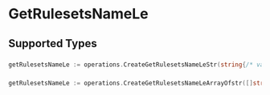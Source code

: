 # GetRulesetsNameLe


## Supported Types

### 

```go
getRulesetsNameLe := operations.CreateGetRulesetsNameLeStr(string{/* values here */})
```

### 

```go
getRulesetsNameLe := operations.CreateGetRulesetsNameLeArrayOfstr([]string{/* values here */})
```

